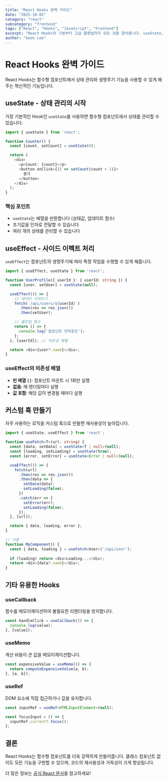 ```yaml
---
title: "React Hooks 완벽 가이드"
date: "2025-10-05"
category: "react"
subcategory: "frontend"
tags: ["React", "Hooks", "JavaScript", "Frontend"]
excerpt: "React Hooks의 기본부터 고급 활용법까지 모든 것을 알아봅니다. useState, useEffect, 커스텀 훅 등을 상세히 다룹니다."
author: "Geon Lee"
---
```


# React Hooks 완벽 가이드

React Hooks는 함수형 컴포넌트에서 상태 관리와 생명주기 기능을 사용할 수 있게 해주는 혁신적인 기능입니다.

## useState - 상태 관리의 시작

가장 기본적인 Hook인 `useState`를 사용하면 함수형 컴포넌트에서 상태를 관리할 수 있습니다.

```typescript
import { useState } from 'react';

function Counter() {
  const [count, setCount] = useState(0);

  return (
    <div>
      <p>Count: {count}</p>
      <button onClick={() => setCount(count + 1)}>
        증가
      </button>
    </div>
  );
}
```

### 핵심 포인트

- `useState`는 배열을 반환합니다 (상태값, 업데이트 함수)
- 초기값을 인자로 전달할 수 있습니다
- 여러 개의 상태를 관리할 수 있습니다

## useEffect - 사이드 이펙트 처리

`useEffect`는 컴포넌트의 생명주기에 따라 특정 작업을 수행할 수 있게 해줍니다.

```typescript
import { useEffect, useState } from 'react';

function UserProfile({ userId }: { userId: string }) {
  const [user, setUser] = useState(null);

  useEffect(() => {
    // 데이터 가져오기
    fetch(`/api/users/${userId}`)
      .then(res => res.json())
      .then(setUser);

    // 클린업 함수
    return () => {
      console.log('컴포넌트 언마운트');
    };
  }, [userId]); // 의존성 배열

  return <div>{user?.name}</div>;
}
```

### useEffect의 의존성 배열

- **빈 배열 `[]`**: 컴포넌트 마운트 시 1회만 실행
- **없음**: 매 렌더링마다 실행
- **값 포함**: 해당 값이 변경될 때마다 실행

## 커스텀 훅 만들기

자주 사용하는 로직을 커스텀 훅으로 만들면 재사용성이 높아집니다.

```typescript
import { useState, useEffect } from 'react';

function useFetch<T>(url: string) {
  const [data, setData] = useState<T | null>(null);
  const [loading, setLoading] = useState(true);
  const [error, setError] = useState<Error | null>(null);

  useEffect(() => {
    fetch(url)
      .then(res => res.json())
      .then(data => {
        setData(data);
        setLoading(false);
      })
      .catch(err => {
        setError(err);
        setLoading(false);
      });
  }, [url]);

  return { data, loading, error };
}

// 사용
function MyComponent() {
  const { data, loading } = useFetch<User>('/api/user');
  
  if (loading) return <div>Loading...</div>;
  return <div>{data?.name}</div>;
}
```

## 기타 유용한 Hooks

### useCallback

함수를 메모이제이션하여 불필요한 리렌더링을 방지합니다.

```typescript
const handleClick = useCallback(() => {
  console.log(value);
}, [value]);
```

### useMemo

계산 비용이 큰 값을 메모이제이션합니다.

```typescript
const expensiveValue = useMemo(() => {
  return computeExpensiveValue(a, b);
}, [a, b]);
```

### useRef

DOM 요소에 직접 접근하거나 값을 유지합니다.

```typescript
const inputRef = useRef<HTMLInputElement>(null);

const focusInput = () => {
  inputRef.current?.focus();
};
```

## 결론

React Hooks는 함수형 컴포넌트를 더욱 강력하게 만들어줍니다. 
클래스 컴포넌트 없이도 모든 기능을 구현할 수 있으며, 코드의 재사용성과 가독성이 크게 향상됩니다.

더 많은 정보는 [공식 React 문서](https://react.dev)를 참고하세요!

